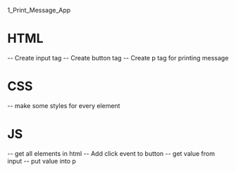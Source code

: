 1_Print_Message_App

# HTML

-- Create input tag
-- Create button tag
-- Create p tag for printing message

# CSS

-- make some styles for every element

# JS

-- get all elements in html
-- Add click event to button
-- get value from input
-- put value into p
